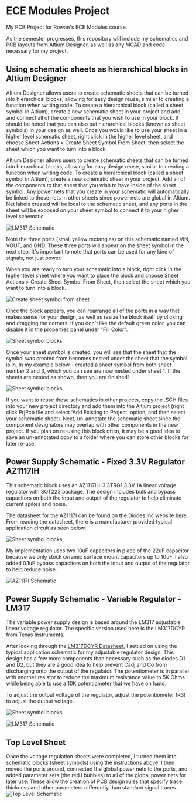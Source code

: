# ECE Modules Project
 My PCB Project for Rowan's ECE Modules course.

As the semester progresses, this repository will include my schematics and PCB layouts from Altium Designer, as well as any MCAD and code necessary for my project.

## Using schematic sheets as hierarchical blocks in Altium Designer

Altium Designer allows users to create schematic sheets that can be turned into hierarchical blocks, allowing for easy design reuse, similar to creating a function when writing code.  To create a hierarchical block (called a sheet symbol in Altium), create a new schematic sheet in your project and add and connect all of the components that you wish to use in your block.  It should be noted that you can also put hierarchical blocks (known as sheet symbols) in your design as well.  Once you would like to use your sheet in a higher level schematic sheet, right click in the higher level sheet, and choose Sheet Actions > Create Sheet Symbol From Sheet, then select the sheet which you want to turn into a block.


Altium Designer allows users to create schematic sheets that can be turned into hierarchical blocks, allowing for easy design reuse, similar to creating a function when writing code.  To create a hierarchical block (called a sheet symbol in Altium), create a new schematic sheet in your project.  Add all of the components to that sheet that you wish to have inside of the sheet symbol.  Any power nets that you create in your schematic will automatically be linked to those nets in other sheets since power nets are global in Altium.  Net labels created will be local to the schematic sheet, and any ports in the sheet will be exposed on your sheet symbol to connect it to your higher level schematic.

![LM317 Schematic](documentation/assets/img/LM317SCH.jpg)

Note the three ports (small yellow rectangles) on this schematic named VIN, VOUT, and GND.  These three ports will appear on the sheet symbol in the next step.  It's important to note that ports can be used for any kind of signals, not just power.

When you are ready to turn your schematic into a block, right click in the higher level sheet where you want to place the block and choose Sheet Actions > Create Sheet Symbol From Sheet, then select the sheet which you want to turn into a block.

![Create sheet symbol from sheet](documentation/assets/img/CreateSheetSymbolPart1.jpg)

Once the block appears, you can rearrange all of the ports in a way that makes sense for your design, as well as resize the block itself by clicking and dragging the corners.  If you don't like the default green color, you can disable it in the properties panel under "Fill Color".

![Sheet symbol blocks](documentation/assets/img/CreateSheetSymbolPart2.jpg)

Once your sheet symbol is created, you will see that the sheet that the symbol was created from becomes nested under the sheet that the symbol is in.  In my example below, I created a sheet symbol from both sheet number 2 and 3, which you can see are now nested under sheet 1.  If the sheets are nested as shown, then you are finished!

![Sheet symbol blocks](documentation/assets/img/CreateSheetSymbolPart3.jpg)

If you want to reuse these schematics in other projects, copy the .SCH files into your new project directory and add them into the Altium project (right click PrjPcb file and select 'Add Existing to Project' option, and then select your schematic sheet).  Next, un-annotate the schematic sheet since the component designators may overlap with other components in the new project.  If you plan on re-using this block often, it may be a good idea to save an un-annotated copy to a folder where you can store other blocks for later re-use.

## Power Supply Schematic - Fixed 3.3V Regulator AZ1117IH

This schematic block uses an AZ1117IH-3.3TRG1 3.3V 1A linear voltage regulator with SOT223 package.  The design includes bulk and bypass capacitors on both the input and output of the regulator to help eliminate current spikes and noise.

The datasheet for the AZ1117I can be found on the Diodes Inc website [here](https://www.diodes.com/assets/Datasheets/AZ1117I.pdf).  From reading the datasheet, there is a manufacturer provided typical application circuit as seen below.

![Sheet symbol blocks](documentation/assets/img/AZ1117ITypicalApplication.jpg)

My implementation uses two 10uF capacitors in place of the 22uF capacitor because we only stock ceramic surface mount capacitors up to 10uF.  I also added 0.1uF bypass capacitors on both the input and output of the regulator to help reduce noise.

![AZ1117I Schematic](documentation/assets/img/AZ1117ISCH.jpg)

## Power Supply Schematic - Variable Regulator - LM317

The variable power supply design is based around the LM317 adjustable linear voltage regulator.  The specific version used here is the LM317DCYR from Texas Instruments.

After looking through the [LM317DCYR Datasheet](https://rocelec.widen.net/view/pdf/mlzstqhekh/slvs044x.pdf?t.download=true&u=5oefqw), I settled on using the typical application schematic for my adjustable regulator design.  This design has a few more components than necessary such as the diodes D1 and D2, but they are a good idea to help prevent Cadj and Co from discharging onto the output of the regulator.  The potentiometer is in parallel with another resistor to reduce the maximum resistance value to 5K Ohms while being able to use a 10K potentiometer that we have on hand.

To adjust the output voltage of the regulator, adjust the potentiometer (R3) to adjust the output voltage.

![Sheet symbol blocks](documentation/assets/img/LM317TypicalApplication.jpg)

![LM317 Schematic](documentation/assets/img/LM317SCH.jpg)

## Top Level Sheet

Once the voltage regulation sheets were completed, I turned them into schematic blocks (sheet symbols) using the instructions [above](#using-schematic-sheets-as-hierarchical-blocks-in-altium-designer).  I then moved the ports around, connected the global power nets to the ports, and added parameter sets (the red i bubbles) to all of the global power nets for later use.  These allow the creation of PCB design rules that specify trace thickness and other parameters differently than standard signal traces.
![Top Level Schematic](documentation/assets/img/TopLevelSheetSCH.jpg)


